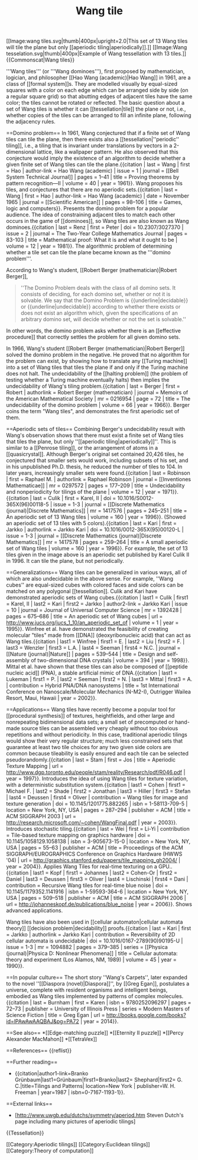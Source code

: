 ﻿---
lastrevid: 633747548
pageid: 65798
canonicalurl: http://en.wikipedia.org/wiki/Wang_tile
title: Wang tile
editurl: http://en.wikipedia.org/w/index.php?title=Wang_tile&action=edit
length: 11378
contentmodel: wikitext
pagelanguage: en
touched: 2015-02-19T14:21:16Z
ns: 0
fullurl: http://en.wikipedia.org/wiki/Wang_tile
---

[[Image:wang tiles.svg|thumb|400px|upright=2.0|This set of 13 Wang tiles will tile the plane but only [[aperiodic tiling|aperiodically]].]]
[[Image:Wang tesselation.svg|thumb|400px|Example of Wang tessellation with 13 tiles.]]
{{Commonscat|Wang tiles}}

'''Wang tiles''' (or '''Wang dominoes'''), first proposed by mathematician, logician, and philosopher [[Hao Wang (academic)|Hao Wang]] in 1961, are a class of [[formal system]]s. They are modelled visually by equal-sized squares with a color on each edge which can be arranged side by side (on a regular square grid) so that abutting edges of adjacent tiles have the same color; the tiles cannot be rotated or reflected. 
The basic question about a set of Wang tiles is whether it can [[tessellation|tile]] the plane or not, i.e., whether copies of the tiles can be arranged to fill an infinite plane, following the adjacency rules.

==Domino problem==
In 1961, Wang conjectured that if a finite set of Wang tiles can tile the plane, then there exists also a [[tessellation|''periodic'' tiling]], i.e., a tiling that is invariant under translations by vectors in a 2-dimensional lattice, like a wallpaper pattern.  He also observed that this conjecture would imply the existence of an algorithm to decide whether a given finite set of Wang tiles can tile the plane.<ref>{{citation
 | last = Wang | first = Hao | author-link = Hao Wang (academic)
 | issue = 1
 | journal = [[Bell System Technical Journal]]
 | pages = 1–41
 | title = Proving theorems by pattern recognition—II
 | volume = 40
 | year = 1961}}. Wang proposes his tiles, and conjectures that there are no aperiodic sets.</ref><ref>{{citation
 | last = Wang | first = Hao | author-link = Hao Wang (academic)
 | date = November 1965
 | journal = [[Scientific American]]
 | pages = 98–106
 | title = Games, logic and computers}}. Presents the domino problem for a popular audience.</ref> The idea of constraining adjacent tiles to match each other occurs in the game of [[dominoes]], so Wang tiles are also known as Wang dominoes.<ref>{{citation
 | last = Renz | first = Peter
 | doi = 10.2307/3027370
 | issue = 2
 | journal = The Two-Year College Mathematics Journal
 | pages = 83-103
 | title = Mathematical proof: What it is and what it ought to be
 | volume = 12
 | year = 1981}}.</ref> The algorithmic problem of determining whether a tile set can tile the plane became known as the '''domino problem'''.<ref name="berger"/>

According to Wang's student, [[Robert Berger (mathematician)|Robert Berger]],<ref name="berger"/>
<blockquote>
''The Domino Problem deals with the class of all domino sets. It consists of deciding, for each domino set, whether or not it is solvable. We say that the Domino Problem is {{underline|decidable}} or {{underline|undecidable}} according to whether there exists or does not exist an algorithm which, given the specifications of an arbitrary domino set, will decide whether or not the set is solvable.''
</blockquote>
In other words, the domino problem asks whether there is an [[effective procedure]] that correctly settles the problem for all given domino sets.

In 1966, Wang's student [[Robert Berger (mathematician)|Robert Berger]] solved the domino problem in the negative. He proved that no algorithm for the problem can exist, by showing how to translate any [[Turing machine]] into a set of Wang tiles that tiles the plane if and only if the Turing machine does not halt.  The undecidability of the [[halting problem]] (the problem of testing whether a Turing machine eventually halts) then implies the undecidability of Wang's tiling problem.<ref name="berger">{{citation
 | last = Berger | first = Robert | authorlink = Robert Berger (mathematician)
 | journal = Memoirs of the American Mathematical Society
 | mr = 0216954
 | page = 72
 | title = The undecidability of the domino problem
 | volume = 66
 | year = 1966}}.  Berger coins the term "Wang tiles", and demonstrates the first aperiodic set of them.</ref>

==Aperiodic sets of tiles==
Combining Berger's undecidability result with Wang's observation shows that there must exist a finite set of Wang tiles that tiles the plane, but only ''[[aperiodic tiling|aperiodically]]''.  This is similar to a [[Penrose tiling]], or the arrangement of atoms in a [[quasicrystal]].  Although Berger's original set contained 20,426 tiles, he conjectured that smaller sets would work, including subsets of his set, and in his unpublished Ph.D. thesis, he reduced the number of tiles to 104.  In later years, increasingly smaller sets were found.<ref>{{citation
 | last = Robinson | first = Raphael M. | authorlink = Raphael Robinson
 | journal = [[Inventiones Mathematicae]]
 | mr = 0297572
 | pages = 177–209
 | title = Undecidability and nonperiodicity for tilings of the plane
 | volume = 12
 | year = 1971}}.</ref><ref name="culik">{{citation
 | last = Culik | first = Karel, II
 | doi = 10.1016/S0012-365X(96)00118-5
 | issue = 1-3
 | journal = [[Discrete Mathematics (journal)|Discrete Mathematics]]
 | mr = 1417576
 | pages = 245–251
 | title = An aperiodic set of 13 Wang tiles
 | volume = 160
 | year = 1996}}. (Showed an aperiodic set of 13 tiles with 5 colors).</ref><ref>{{citation
 | last = Kari | first = Jarkko | authorlink = Jarkko Kari
 | doi = 10.1016/0012-365X(95)00120-L
 | issue = 1-3
 | journal = [[Discrete Mathematics (journal)|Discrete Mathematics]]
 | mr = 1417578
 | pages = 259–264
 | title = A small aperiodic set of Wang tiles
 | volume = 160
 | year = 1996}}.</ref>  For example, the set of 13 tiles given in the image above is an aperiodic set published by Karel Culik II in 1996.<ref name="culik"/>  It can tile the plane, but not periodically. 

==Generalizations==
Wang tiles can be generalized in various ways, all of which are also undecidable in the above sense.  For example, ''Wang cubes'' are equal-sized cubes with colored faces and side colors can be matched on any polygonal [[tessellation]]. 
Culik and Kari have demonstrated aperiodic sets of Wang cubes.<ref>{{citation
 | last1 = Culik | first1 = Karel, II
 | last2 = Kari | first2 = Jarkko | author2-link = Jarkko Kari
 | issue = 10
 | journal = Journal of Universal Computer Science
 | mr = 1392428
 | pages = 675–686
 | title = An aperiodic set of Wang cubes
 | url = http://www.jucs.org/jucs_1_10/an_aperiodic_set_of
 | volume = 1
 | year = 1995}}.</ref> Winfree et al. have demonstrated the feasibility of creating molecular "tiles" made from [[DNA]] (deoxyribonucleic acid) that can act as Wang tiles.<ref>{{citation
 | last1 = Winfree | first1 = E.
 | last2 = Liu | first2 = F.
 | last3 = Wenzler | first3 = L.A.
 | last4 = Seeman | first4 = N.C.
 | journal = [[Nature (journal)|Nature]]
 | pages = 539–544
 | title = Design and self-assembly of two-dimensional DNA crystals
 | volume = 394
 | year = 1998}}.</ref> Mittal et al. have shown that these tiles can also be composed of [[peptide nucleic acid]] (PNA), a stable artificial mimic of DNA.<ref>{{citation
 | last1 = Lukeman | first1 = P.
 | last2 = Seeman | first2 = N.
 | last3 = Mittal | first3 = A.
 | contribution = Hybrid PNA/DNA nanosystems
 | title = 1st International Conference on Nanoscale/Molecular Mechanics (N-M2-I), Outrigger Wailea Resort, Maui, Hawaii
 | year = 2002}}.</ref>

==Applications==
Wang tiles have recently become a popular tool for [[procedural synthesis]] of textures, heightfields, and other large and nonrepeating bidimensional data sets; a small set of precomputed or hand-made source tiles can be assembled very cheaply without too obvious repetitions and without periodicity.
In this case, traditional aperiodic tilings would show their very regular structure; much less constrained sets that guarantee at least two tile choices for any two given side colors are common because tileability is easily ensured and each tile can be selected pseudorandomly.<ref>{{citation
 | last = Stam | first = Jos
 | title = Aperiodic Texture Mapping
 | url = http://www.dgp.toronto.edu/people/stam/reality/Research/pdf/R046.pdf
 | year = 1997}}. Introduces the idea of using Wang tiles for texture variation, with a deterministic substitution system.</ref><ref>{{citation
 | last1 = Cohen | first1 = Michael F.
 | last2 = Shade | first2 = Jonathan
 | last3 = Hiller | first3 = Stefan
 | last4 = Deussen | first4 = Oliver
 | contribution = Wang tiles for image and texture generation
 | doi = 10.1145/1201775.882265
 | isbn = 1-58113-709-5
 | location = New York, NY, USA
 | pages = 287–294
 | publisher = ACM
 | title = ACM SIGGRAPH 2003
 | url = http://research.microsoft.com/~cohen/WangFinal.pdf
 | year = 2003}}. Introduces stochastic tiling.</ref><ref>{{citation
 | last = Wei | first = Li-Yi
 | contribution = Tile-based texture mapping on graphics hardware
 | doi = 10.1145/1058129.1058138
 | isbn = 3-905673-15-0
 | location = New York, NY, USA
 | pages = 55–63
 | publisher = ACM
 | title = Proceedings of the ACM SIGGRAPH/EUROGRAPHICS Conference on Graphics Hardware (HWWS '04)
 | url = http://graphics.stanford.edu/papers/tile_mapping_gh2004/
 | year = 2004}}. Applies Wang Tiles for real-time texturing on a GPU.</ref><ref>. {{citation
 | last1 = Kopf | first1 = Johannes
 | last2 = Cohen-Or | first2 = Daniel
 | last3 = Deussen | first3 = Oliver
 | last4 = Lischinski | first4 = Dani
 | contribution = Recursive Wang tiles for real-time blue noise
 | doi = 10.1145/1179352.1141916
 | isbn = 1-59593-364-6
 | location = New York, NY, USA
 | pages = 509–518
 | publisher = ACM
 | title = ACM SIGGRAPH 2006
 | url = http://johanneskopf.de/publications/blue_noise
 | year = 2006}}. Shows advanced applications.</ref>

Wang tiles have also been used in [[cellular automaton|cellular automata theory]] [[decision problem|decidability]] proofs.<ref>{{citation
 | last = Kari | first = Jarkko | authorlink = Jarkko Kari
 | contribution = Reversibility of 2D cellular automata is undecidable
 | doi = 10.1016/0167-2789(90)90195-U
 | issue = 1-3
 | mr = 1094882
 | pages = 379–385
 | series = [[Physica (journal)|Physica D: Nonlinear Phenomena]]
 | title = Cellular automata: theory and experiment (Los Alamos, NM, 1989)
 | volume = 45
 | year = 1990}}.</ref>  

==In popular culture==
The short story ''Wang's Carpets'', later expanded to the novel ''[[Diaspora (novel)|Diaspora]]'', by [[Greg Egan]], postulates a universe, complete with resident organisms and intelligent beings, embodied as Wang tiles implemented by patterns of complex molecules.<ref>{{citation
 | last = Burnham | first = Karen
 | isbn = 9780252096297
 | pages = 72–73
 | publisher = University of Illinois Press
 | series = Modern Masters of Science Fiction
 | title = Greg Egan
 | url = http://books.google.com/books?id=lPAwAwAAQBAJ&pg=PA72
 | year = 2014}}.</ref>

==See also==
*[[Edge-matching puzzle]]
*[[Eternity II puzzle]]
*[[Percy Alexander MacMahon]]
*[[TetraVex]]

==References==
{{reflist}}

==Further reading==
* {{citation|author1-link=Branko Grünbaum|last1=Grünbaum|first1=Branko|last2= Shephard|first2= G. C.|title=Tilings and Patterns| location=New York | publisher=W. H. Freeman | year=1987 | isbn=0-7167-1193-1}}.

==External links==
* [http://www.uwgb.edu/dutchs/symmetry/aperiod.htm Steven Dutch's page including many pictures of aperiodic tilings]

{{Tessellation}}

[[Category:Aperiodic tilings]]
[[Category:Euclidean tilings]]
[[Category:Theory of computation]]
